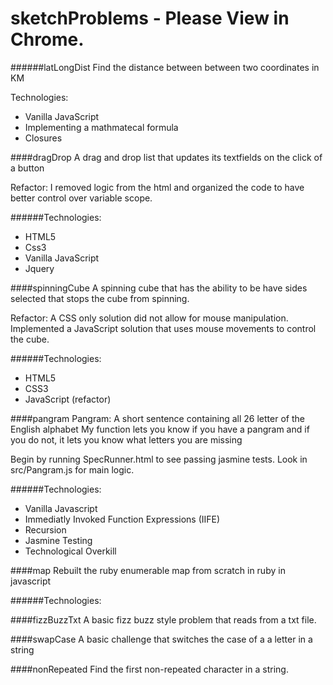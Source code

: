 sketchProblems - Please View in Chrome.
==============

######latLongDist
Find the distance between between two coordinates in KM

Technologies:
- Vanilla JavaScript
- Implementing a mathmatecal formula
- Closures

####dragDrop
A drag and drop list that updates its textfields on the click of a button

Refactor: I removed logic from the html and organized the code to have better control over variable scope.

######Technologies:
- HTML5
- Css3
- Vanilla JavaScript
- Jquery

####spinningCube
A spinning cube that has the ability to be have sides selected that stops the cube from spinning.

Refactor: A CSS only solution did not allow for mouse manipulation. Implemented a JavaScript solution that uses mouse movements to control the cube.

######Technologies:
- HTML5
- CSS3
- JavaScript (refactor)

####pangram
Pangram: A short sentence containing all 26 letter of the English alphabet
My function lets you know if you have a pangram and if you do not, it lets you know what letters you are missing

Begin by running SpecRunner.html to see passing jasmine tests.
Look in src/Pangram.js for main logic.

######Technologies:
- Vanilla Javascript
- Immediatly Invoked Function Expressions (IIFE)
- Recursion
- Jasmine Testing
- Technological Overkill

####map
Rebuilt the ruby enumerable map from scratch in ruby in javascript

######Technologies:

####fizzBuzzTxt
A basic fizz buzz style problem that reads from a txt file.

####swapCase
A basic challenge that switches the case of a a letter in a string

####nonRepeated
Find the first non-repeated character in a string.








